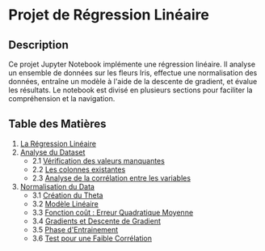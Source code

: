 # Projet de Régression Linéaire

## Description
Ce projet Jupyter Notebook implémente une régression linéaire. Il analyse un ensemble de données sur les fleurs Iris, effectue une normalisation des données, entraîne un modèle à l'aide de la descente de gradient, et évalue les résultats. Le notebook est divisé en plusieurs sections pour faciliter la compréhension et la navigation.

## Table des Matières
1. [La Régression Linéaire](#1-la-regression-lineaire)
2. [Analyse du Dataset](#2-analyse-du-dataset)
   - 2.1 [Vérification des valeurs manquantes](#21-verifications-des-valeurs-manquantes)
   - 2.2 [Les colonnes existantes](#22-les-colonnes-existantes)
   - 2.3 [Analyse de la corrélation entre les variables](#23-analyse-de-la-correlation-entre-les-variables)
3. [Normalisation du Data](#3-normalisation-du-data)
   - 3.1 [Création du Theta](#31-creation-du-theta)
   - 3.2 [Modèle Linéaire](#32-modele-lineaire)
   - 3.3 [Fonction coût : Erreur Quadratique Moyenne](#33-fonction-cout-erreur-quadratique-moyenne)
   - 3.4 [Gradients et Descente de Gradient](#34-gradients-et-descente-de-gradient)
   - 3.5 [Phase d'Entrainement](#35-phase-dentrainement)
   - 3.6 [Test pour une Faible Corrélation](#36-test-pour-une-faible-correlation)
